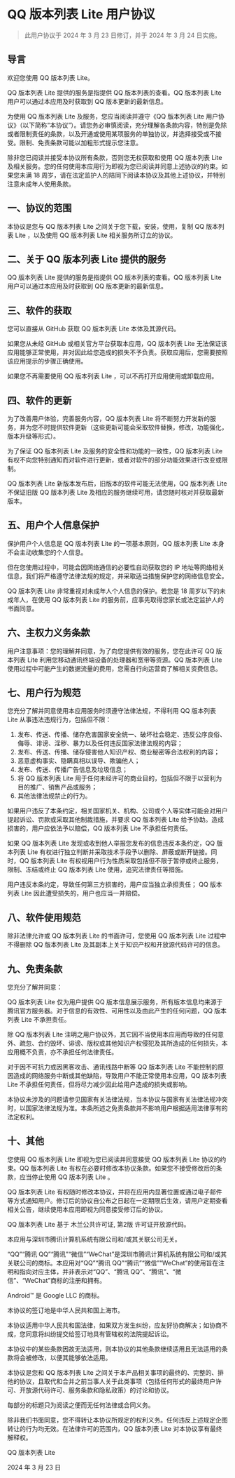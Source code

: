 # QQ 版本列表 Lite 用户协议

> 此用户协议于 2024 年 3 月 23 日修订，并于 2024 年 3 月 24 日实施。

## 导言

欢迎您使用 QQ 版本列表 Lite。

QQ 版本列表 Lite 提供的服务是指提供 QQ 版本列表的查看。QQ 版本列表 Lite 用户可以通过本应用及时获取到 QQ 版本更新的最新信息。

为使用 QQ 版本列表 Lite 及服务，您应当阅读并遵守《QQ 版本列表 Lite 用户协议》（以下简称“本协议”）。请您务必审慎阅读，充分理解各条款内容，特别是免除或者限制责任的条款，以及开通或使用某项服务的单独协议，并选择接受或不接受。限制、免责条款可能以加粗形式提示您注意。

除非您已阅读并接受本协议所有条款，否则您无权获取和使用 QQ 版本列表 Lite 及相关服务。您的任何使用本应用行为即视为您已阅读并同意上述协议的约束。如果您未满 18 周岁，请在法定监护人的陪同下阅读本协议及其他上述协议，并特别注意未成年人使用条款。

## 一、协议的范围

本协议是您与 QQ 版本列表 Lite 之间关于您下载，安装，使用，复制 QQ 版本列表 Lite ，以及使用 QQ 版本列表 Lite 相关服务所订立的协议。

## 二、关于 QQ 版本列表 Lite 提供的服务

QQ 版本列表 Lite 提供的服务是指提供 QQ 版本列表的查看。QQ 版本列表 Lite 用户可以通过本应用及时获取到 QQ 版本更新的最新信息。

## 三、软件的获取

您可以直接从 GitHub 获取 QQ 版本列表 Lite 本体及其源代码。

如果您从未经 GitHub 或相关官方平台获取本应用，QQ 版本列表 Lite 无法保证该应用能够正常使用，并对因此给您造成的损失不予负责。获取应用后，您需要按照该应用提示的步骤正确使用。

如果您不再需要使用 QQ 版本列表 Lite ，可以不再打开应用使用或卸载应用。

## 四、软件的更新

为了改善用户体验，完善服务内容，QQ 版本列表 Lite 将不断努力开发新的服务，并为您不时提供软件更新（这些更新可能会采取软件替换，修改，功能强化，版本升级等形式）。

为了保证 QQ 版本列表 Lite 及服务的安全性和功能的一致性，QQ 版本列表 Lite 有权不向您特别通知而对软件进行更新，或者对软件的部分功能效果进行改变或限制。

QQ 版本列表 Lite 新版本发布后，旧版本的软件可能无法使用，QQ 版本列表 Lite 不保证旧版 QQ 版本列表 Lite 及相应的服务继续可用，请您随时核对并获取最新版本。

## 五、用户个人信息保护

保护用户个人信息是 QQ 版本列表 Lite 的一项基本原则，QQ 版本列表 Lite 本身不会主动收集您的个人信息。

但在您使用过程中，可能会因网络通信的必要性自动获取您的 IP 地址等网络相关信息，我们将严格遵守法律法规的规定，并采取适当措施保护您的网络信息安全。

QQ 版本列表 Lite 非常重视对未成年人个人信息的保护。若您是 18 周岁以下的未成年人，在使用 QQ 版本列表 Lite 的服务前，应事先取得您家长或法定监护人的书面同意。

## 六、主权力义务条款

用户注意事项：您的理解并同意，为了向您提供有效的服务，您在此许可 QQ 版本列表 Lite 利用您移动通讯终端设备的处理器和宽带等资源。QQ 版本列表 Lite 使用过程中可能产生的数据流量的费用，您需自行向运营商了解相关资费信息。

## 七、用户行为规范

您充分了解并同意使用本应用服务时须遵守法律法规，不得利用 QQ 版本列表 Lite 从事违法违规行为，包括但不限：

1. 发布、传送、传播、储存危害国家安全统一、破坏社会稳定、违反公序良俗、侮辱、诽谤、淫秽、暴力以及任何违反国家法律法规的内容；
2. 发布、传送、传播、储存侵害他人知识产权、商业秘密等合法权利的内容；
3. 恶意虚构事实、隐瞒真相以误导、欺骗他人；
4. 发布、传送、传播广告信息及垃圾信息；
5. 将 QQ 版本列表 Lite 用于任何未经许可的商业目的，包括但不限于以营利为目的推广、销售产品或服务；
6. 其他法律法规禁止的行为。

如果用户违反了本条约定，相关国家机关、机构、公司或个人等实体可能会对用户提起诉讼、罚款或采取其他制裁措施，并要求 QQ 版本列表 Lite 给予协助。造成损害的，用户应依法予以赔偿，QQ 版本列表 Lite 不承担任何责任。

如果 QQ 版本列表 Lite 发现或收到他人举报您发布的信息违反本条约定，QQ 版本列表 Lite 有权进行独立判断并采取技术手段予以删除、屏蔽或断开链接。同时，QQ 版本列表 Lite 有权视用户行为性质采取包括但不限于暂停或终止服务，限制、冻结或终止 QQ 版本列表 Lite 使用，追究法律责任等措施。

用户违反本条约定，导致任何第三方损害的，用户应当独立承担责任； QQ 版本列表 Lite 因此遭受损失的，用户也应当一并赔偿。

## 八、软件使用规范

除非法律允许或 QQ 版本列表 Lite 的书面许可，您使用 QQ 版本列表 Lite 过程中不得删除 QQ 版本列表 Lite 及其副本上关于知识产权和开放源代码许可的信息。

## 九、免责条款

您充分了解并同意：

QQ 版本列表 Lite 仅为用户提供 QQ 版本信息展示服务，所有版本信息均来源于腾讯官方服务器。对于信息的有效性、可用性以及由此产生的任何问题，QQ 版本列表 Lite 不承担责任。

除 QQ 版本列表 Lite 注明之用户协议外，其它因不当使用本应用而导致的任何意外、疏忽、合约毁坏、诽谤、版权或其他知识产权侵犯及其所造成的任何损失，本应用概不负责，亦不承担任何法律责任。

对于因不可抗力或因黑客攻击、通讯线路中断等 QQ 版本列表 Lite 不能控制的原因造成的网络服务中断或其他缺陷，导致用户不能正常使用本应用，QQ 版本列表 Lite 不承担任何责任，但将尽力减少因此给用户造成的损失或影响。

本协议未涉及的问题请参见国家有关法律法规，当本协议与国家有关法律法规冲突时，以国家法律法规为准。本条所述之免责条款并不影响用户根据适用法律享有的法定权利。

## 十、其他

您使用 QQ 版本列表 Lite 即视为您已阅读并同意接受 QQ 版本列表 Lite 协议的约束。QQ 版本列表 Lite 有权在必要时修改本协议条款。如果您不接受修改后的条款，应当停止使用 QQ 版本列表 Lite 。

QQ 版本列表 Lite 有权随时修改本协议，并将在应用内显著位置或通过电子邮件等方式通知用户。修订后的协议自公布之日起在一定期限后生效，请用户定期查看相关公告，继续使用本应用即视为同意接受修订后的协议。

QQ 版本列表 Lite 基于 木兰公共许可证, 第2版 许可证开放源代码。

本应用与深圳市腾讯计算机系统有限公司和/或其关联公司无关。

“QQ”“腾讯 QQ”“腾讯”“微信”“WeChat”是深圳市腾讯计算机系统有限公司和/或其关联公司的商标。本应用对“QQ”“腾讯 QQ”“腾讯”“微信”“WeChat”的使用旨在注明和指向对应主体，并非表示对“QQ”、“腾讯 QQ”、“腾讯”、“微信”、“WeChat”商标的注册和拥有。

Android™ 是 Google LLC 的商标。

本协议的签订地是中华人民共和国上海市。

本协议适用中华人民共和国法律，如果双方发生纠纷，应友好协商解决；如协商不成，您同意将纠纷提交给签订地具有管辖权的法院提起诉讼。

本协议中的某些条款因故无法适用，则本协议的其他条款继续适用且无法适用的条款将会被修改，以便其能够依法适用。

本协议是您和 QQ 版本列表 Lite 之间关于本产品相关事项的最终的、完整的、排他的协议，且取代和合并之前当事人关于此类事项（包括任何形式的最终用户许可、开放源代码许可、服务条款和隐私政策）的讨论和协议。

每部分的标题只为阅读之便而无任何法律或合同义务。

除非我们书面同意，您不得转让本协议所规定的权利义务。任何违反上述规定企图转让的行为均无效。在法律许可的范围内，QQ 版本列表 Lite 对本协议享有最终解释权。

QQ 版本列表 Lite

2024 年 3 月 23 日

